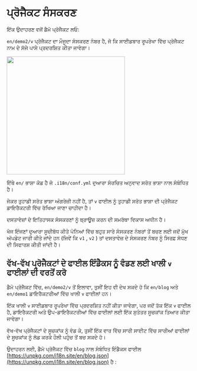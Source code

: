 # ਪ੍ਰੋਜੈਕਟ ਸੰਸਕਰਣ

ਇੱਕ ਉਦਾਹਰਣ ਵਜੋਂ ਡੈਮੋ ਪ੍ਰੋਜੈਕਟ ਲਓ:

`en/demo2/v` ਪ੍ਰੋਜੈਕਟ ਦਾ ਮੌਜੂਦਾ ਸੰਸਕਰਣ ਨੰਬਰ ਹੈ, ਜੋ ਕਿ ਸਾਈਡਬਾਰ ਰੂਪਰੇਖਾ ਵਿੱਚ ਪ੍ਰੋਜੈਕਟ ਨਾਮ ਦੇ ਸੱਜੇ ਪਾਸੇ ਪ੍ਰਦਰਸ਼ਿਤ ਕੀਤਾ ਜਾਵੇਗਾ।

<img src="https://p.3ti.site/1721290486.avif" width="320px">

ਇੱਥੇ `en/` ਭਾਸ਼ਾ ਕੋਡ ਹੈ ਜੋ `.i18n/conf.yml` ਦੁਆਰਾ ਸੰਰਚਿਤ ਅਨੁਵਾਦ ਸਰੋਤ ਭਾਸ਼ਾ ਨਾਲ ਸੰਬੰਧਿਤ ਹੈ।

ਜੇਕਰ ਤੁਹਾਡੀ ਸਰੋਤ ਭਾਸ਼ਾ ਅੰਗਰੇਜ਼ੀ ਨਹੀਂ ਹੈ, ਤਾਂ `v` ਫਾਈਲ ਨੂੰ ਤੁਹਾਡੀ ਸਰੋਤ ਭਾਸ਼ਾ ਦੀ ਪ੍ਰੋਜੈਕਟ ਡਾਇਰੈਕਟਰੀ ਵਿੱਚ ਰੱਖਿਆ ਜਾਣਾ ਚਾਹੀਦਾ ਹੈ।

ਦਸਤਾਵੇਜ਼ਾਂ ਦੇ ਇਤਿਹਾਸਕ ਸੰਸਕਰਣਾਂ ਨੂੰ ਬ੍ਰਾਊਜ਼ ਕਰਨ ਦੀ ਸਮਰੱਥਾ ਵਿਕਾਸ ਅਧੀਨ ਹੈ।

ਖੋਜ ਇੰਜਣਾਂ ਦੁਆਰਾ ਸੂਚੀਬੱਧ ਕੀਤੇ ਪੰਨਿਆਂ ਵਿੱਚ ਬਹੁਤ ਸਾਰੇ ਸੰਸਕਰਣ ਨੰਬਰਾਂ ਤੋਂ ਬਚਣ ਲਈ ਜਦੋਂ ਮੁੱਖ ਅੱਪਡੇਟ ਜਾਰੀ ਕੀਤੇ ਜਾਂਦੇ ਹਨ (ਜਿਵੇਂ ਕਿ `v1` , `v2` ) ਤਾਂ ਦਸਤਾਵੇਜ਼ ਦੇ ਸੰਸਕਰਣ ਨੰਬਰ ਨੂੰ ਸਿਰਫ਼ ਸੋਧਣ ਦੀ ਸਿਫਾਰਸ਼ ਕੀਤੀ ਜਾਂਦੀ ਹੈ।

## ਵੱਖ-ਵੱਖ ਪ੍ਰੋਜੈਕਟਾਂ ਦੇ ਫਾਈਲ ਇੰਡੈਕਸ ਨੂੰ ਵੰਡਣ ਲਈ ਖਾਲੀ `v` ਫਾਈਲਾਂ ਦੀ ਵਰਤੋਂ ਕਰੋ

ਡੈਮੋ ਪ੍ਰੋਜੈਕਟ ਵਿੱਚ, `en/demo2/v` ਤੋਂ ਇਲਾਵਾ, ਤੁਸੀਂ ਇਹ ਵੀ ਦੇਖ ਸਕਦੇ ਹੋ ਕਿ `en/blog` ਅਤੇ `en/demo1` ਡਾਇਰੈਕਟਰੀਆਂ ਵਿੱਚ ਖਾਲੀ `v` ਫਾਈਲਾਂ ਹਨ।

ਇੱਕ ਖਾਲੀ `v` ਸਾਈਡਬਾਰ ਰੂਪਰੇਖਾ ਵਿੱਚ ਪ੍ਰਦਰਸ਼ਿਤ ਨਹੀਂ ਕੀਤਾ ਜਾਵੇਗਾ, ਪਰ ਜਦੋਂ ਤੱਕ ਇੱਕ `v` ਫਾਈਲ ਹੈ, ਡਾਇਰੈਕਟਰੀ ਅਤੇ ਉਪ-ਡਾਇਰੈਕਟਰੀਆਂ ਵਿੱਚ ਫਾਈਲਾਂ ਲਈ ਇੱਕ ਸੁਤੰਤਰ ਸੂਚਕਾਂਕ ਤਿਆਰ ਕੀਤਾ ਜਾਵੇਗਾ।

ਵੱਖ-ਵੱਖ ਪ੍ਰੋਜੈਕਟਾਂ ਦੇ ਸੂਚਕਾਂਕ ਨੂੰ ਵੰਡ ਕੇ, ਤੁਸੀਂ ਇੱਕ ਵਾਰ ਵਿੱਚ ਸਾਰੀ ਸਾਈਟ ਵਿੱਚ ਸਾਰੀਆਂ ਫਾਈਲਾਂ ਦੇ ਸੂਚਕਾਂਕ ਨੂੰ ਲੋਡ ਕਰਕੇ ਹੌਲੀ ਪਹੁੰਚ ਤੋਂ ਬਚ ਸਕਦੇ ਹੋ।

ਉਦਾਹਰਨ ਲਈ, ਡੈਮੋ ਪ੍ਰੋਜੈਕਟ ਵਿੱਚ `blog` ਨਾਲ ਸੰਬੰਧਿਤ ਇੰਡੈਕਸ ਫਾਈਲ [https://unpkg.com/i18n.site/en/blog.json](https://unpkg.com/i18n.site/en/blog.json) ਹੈ :